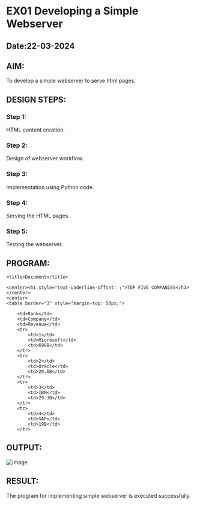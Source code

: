 # EX01 Developing a Simple Webserver
## Date:22-03-2024

## AIM:
To develop a simple webserver to serve html pages.

## DESIGN STEPS:
### Step 1: 
HTML content creation.

### Step 2:
Design of webserver workflow.

### Step 3:
Implementation using Python code.

### Step 4:
Serving the HTML pages.

### Step 5:
Testing the webserver.

## PROGRAM:
<!DOCTYPE html>
<html lang="en">
<head>
  
    <title>Document</title>
</head>
<body>

    <center><h1 style="text-underline-offset: ;">TOP FIVE COMPANIES</h1></center>
    <center>
    <table border="3" style="margin-top: 50px;">
        
        <td>Rank</td>
        <td>Company</td>
        <td>Revenue</td>
        <tr>
            <td>1</td>
            <td>Microsoft</td>
            <td>698B</td>
        </tr>
        <tr>
            <td>2</td>
            <td>Oracle</td>
            <td>29.6B</td>
        </tr>
        <tr>
            <td>3</td>
            <td>IBM</td>
            <td>29.3B</td>
        </tr>
        <tr>
            <td>4</td>
            <td>SAP</td>
            <td>19B</td>
        </tr>


</table>
</center>

</body>
</html>

## OUTPUT:
![image](https://github.com/Murali-Krishna0/simplewebserver/assets/149054535/059e5997-6232-4dc8-8644-63921a2b37c4)




## RESULT:
The program for implementing simple webserver is executed successfully.
